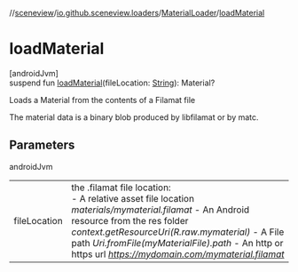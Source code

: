 //[sceneview](../../../index.md)/[io.github.sceneview.loaders](../index.md)/[MaterialLoader](index.md)/[loadMaterial](load-material.md)

# loadMaterial

[androidJvm]\
suspend fun [loadMaterial](load-material.md)(fileLocation: [String](https://kotlinlang.org/api/latest/jvm/stdlib/kotlin/-string/index.html)): Material?

Loads a Material from the contents of a Filamat file

The material data is a binary blob produced by libfilamat or by matc.

## Parameters

androidJvm

| | |
|---|---|
| fileLocation | the .filamat file location:<br>-     A relative asset file location *materials/mymaterial.filamat* -     An Android resource from the res folder *context.getResourceUri(R.raw.mymaterial)* -     A File path *Uri.fromFile(myMaterialFile).path* -     An http or https url *https://mydomain.com/mymaterial.filamat* |
